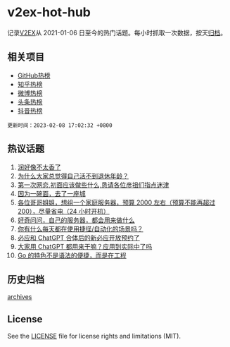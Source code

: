 # v2ex-hot-hub

 记录[V2EX](https://www.v2ex.com/)从 2021-01-06 日至今的热门话题。每小时抓取一次数据，按天[归档](archives)。
 
 ## 相关项目

- [GitHub热榜](https://github.com/it985/github-hot-hub)
- [知乎热榜](https://github.com/it985/zhihu-hot-hub)
- [微博热榜](https://github.com/it985/weibo-hot-hub)
- [头条热榜](https://github.com/it985/toutiao-hot-hub)
- [抖音热榜](https://github.com/it985/douyin-hot-hub)


 `更新时间：2023-02-08 17:02:32 +0800`

## 热议话题

1. [润好像不太香了](https://www.v2ex.com/t/914098)
1. [为什么大家总觉得自己活不到退休年龄？](https://www.v2ex.com/t/914182)
1. [第一次网恋,初面应该做些什么,恳请各位彦祖们指点迷津](https://www.v2ex.com/t/914216)
1. [因为一碗面，去了一座城](https://www.v2ex.com/t/914130)
1. [各位哥哥姐姐，想组一个家庭服务器，预算 2000 左右（预算不能再超过 200），尽量省电（24 小时开机）](https://www.v2ex.com/t/914204)
1. [好奇问问，自己的服务器，都会用来做什么](https://www.v2ex.com/t/914108)
1. [你有什么每天都在使用捷径/自动化的场景吗？](https://www.v2ex.com/t/914186)
1. [必应和 ChatGPT 合体后的新必应开放预约了](https://www.v2ex.com/t/914134)
1. [大家用 ChatGPT 都用来干嘛？应用到实际中了吗](https://www.v2ex.com/t/914138)
1. [Go 的特色不是语法的便捷，而是在工程](https://www.v2ex.com/t/914114)

## 历史归档

[archives](archives)

## License

See the [LICENSE](LICENSE) file for license rights and limitations (MIT).
